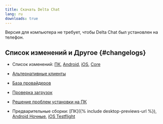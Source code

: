 ```yaml
---
title: Скачать Delta Chat
lang: ru
downloads: true
---
```


Версия для компьютера не требует, чтобы Delta Chat был установлен на телефон.


## Список изменений и Другое {#changelogs}

- Список изменений: [ПК](https://github.com/deltachat/deltachat-desktop/blob/master/CHANGELOG.md),
  [Android](https://deltachat.github.io/deltachat-android/CHANGELOG#delta-chat-android-changelog),
  [iOS](https://deltachat.github.io/deltachat-ios/CHANGELOG#delta-chat-ios-changelog),
  [Core](https://github.com/deltachat/deltachat-core-rust/blob/master/CHANGELOG.md)

- [Альтернативные клиенты](https://support.delta.chat/t/list-of-all-know-client-projects/3059)

- [База провайдеров](https://providers.delta.chat/)

- [Проверка загрузок](verify-downloads)

- [Решение проблем установки на ПК](https://github.com/deltachat/deltachat-desktop/blob/master/docs/TROUBLESHOOTING.md)

- Предварительные сборки: [ПК]({% include desktop-previews-url %}),
  [Android Ночные](https://download.delta.chat/android/nightly/),
  [iOS Testflight](https://testflight.apple.com/join/uEMc1NxS)
